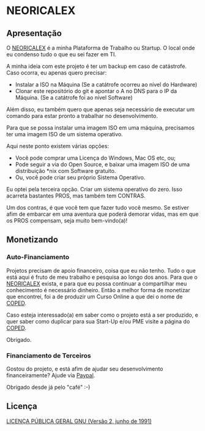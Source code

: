 # NEORICALEX

## Apresentação

O [NEORICALEX](https://neoricalex.com.br) é a minha Plataforma de Trabalho ou Startup. O local onde eu condenso tudo o que eu sei fazer em TI.

A minha ideia com este projeto é ter um backup em caso de catástrofe. Caso ocorra, eu apenas quero precisar:

* Instalar a ISO na Máquina (Se a catátrofe ocorreu ao nível do Hardware)
* Clonar este repositório do git e apontar o A no DNS para o IP da Máquina. (Se a catátrofe foi ao nível Software)

Além disso, eu também quero que apenas seja necessário de executar um comando para estar pronto a trabalhar no desenvolvimento.

Para que se possa instalar uma imagem ISO em uma máquina, precisamos ter uma imagem ISO de um sistema operativo.

Aqui neste ponto existem várias opções:

* Você pode comprar uma Licença do Windows, Mac OS etc, ou;
* Pode seguir a via do Open Source, e baixar uma imagem ISO de uma distribuição *nix com Software gratuito.
* Ou, você pode criar seu próprio Sistema Operativo.

Eu optei pela terceira opção. Criar um sistema operativo do zero. Isso acarreta bastantes PROS, mas também tem CONTRAS.

Um dos contras, é que você tem que fazer tudo você mesmo. Se estiver afim de embarcar em uma aventura que poderá demorar vidas, mas em que os PROS compensam, seja muito bem-vindo(a)!

## Monetizando

### Auto-Financiamento

Projetos precisam de apoio financeiro, coisa que eu não tenho. Tudo o que está aqui é fruto de meu trabalho e pesquisa ao longo dos anos. Para que o [NEORICALEX](https://neoricalex.com.br/) exista, e para que eu possa continuar a compartilhar meu conhecimento é necessário dinheiro. Então a melhor forma de monetizar que encontrei, foi a de produzir um Curso Online a que dei o nome de [COPED](coped/README.md).

Caso esteja interessado(a) em saber como o projeto está a ser produzido, e quer saber como duplicar para sua Start-Up e/ou PME visite a página do [COPED](https://neoricalex.com.br/courses/coped/).

Obrigado.

### Financiamento de Terceiros

Gostou do projeto, e está afim de ajudar seu desenvolvimento financeiramente?
Ajude via [Paypal](https://www.paypal.me/AleexFL).

Obrigado desde já pelo "café" :-)

## Licença

[LICENÇA PÚBLICA GERAL GNU (Versão 2, junho de 1991)](./LICENSE)
